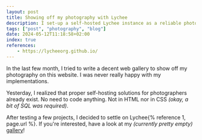```yaml
---
layout: post
title: Showing off my photography with Lychee
description: I set-up a self-hosted Lychee instance as a reliable photo gallery.
tags: ["post", "photography", "blog"]
date: 2024-05-12T11:18:58+02:00
index: true
references:
    - https://lycheeorg.github.io/
---
```


In the last few month, I tried to write a decent web gallery to show off my photography on this website. I was never really happy with my implementations.

Yesterday, I realized that proper self-hosting solutions for photographers already exist. No need to code anything. Not in HTML nor in CSS *(okay, a bit of SQL was required)*.

After testing a few projects, I decided to settle on Lychee{% reference 1, page.url %}. If you're interested, have a look at my *(currently pretty empty)* [gallery](/i)!

